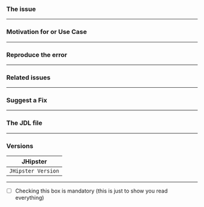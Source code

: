 <!--
- Please follow the issue template below for bug reports and feature requests.
- If you have a support request rather than a bug, please use [Stack Overflow](http://stackoverflow.com/questions/tagged/jhipster) with the JHipster tag.
- For bug reports it is mandatory to run the command `jhipster info` in your project's root folder, and paste the result here.
- Tickets opened without any of these pieces of information will be **closed** without any explanation.
-->

### The issue

<!-- Explain the bug or feature request, if an error is being thrown a stack trace helps -->

---

### Motivation for or Use Case

<!-- Explain why this is a bug or a new feature for you -->

---

### Reproduce the error

<!-- For bug reports, an unambiguous set of steps to reproduce the error -->

---

### Related issues

<!-- Has a similar issue been reported before? Please search both closed & open issues -->

---

### Suggest a Fix

<!-- For bug reports, if you can't fix the bug yourself, perhaps you can point to what might be
  causing the problem (line of code or commit) -->

---

### The JDL file

<!--
    You have to add it, we can't help you otherwise.
    If you can't pass it, send it via mail at mathieu.aa@protonmail.com
-->

---

### Versions 
<!-- You have to specify the version. -->
| JHipster           |
| ------------------ |
| `JHipster Version` |

---

- [ ] Checking this box is mandatory (this is just to show you read everything)

<!-- Love JHipster? Please consider supporting our collective:
👉  https://opencollective.com/generator-jhipster/donate -->
